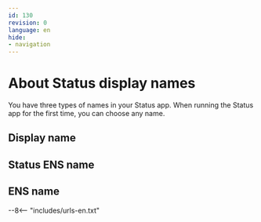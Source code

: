 ```yaml
---
id: 130
revision: 0
language: en
hide:
- navigation
---
```


# About Status display names

You have three types of names in your Status app.
When running the Status app for the first time, you can choose any name.

## Display name



## Status ENS name



## ENS name



--8<-- "includes/urls-en.txt"

